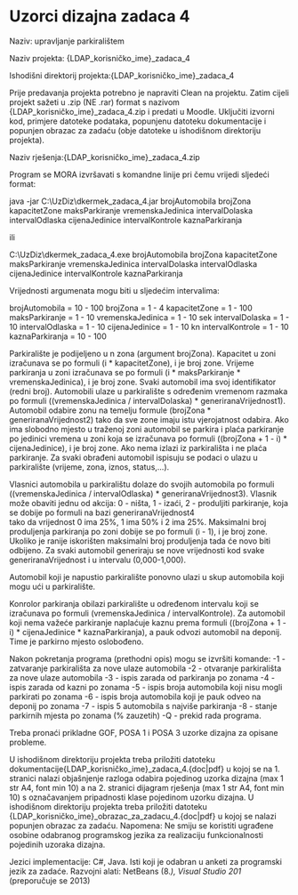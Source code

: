 # Uzorci dizajna zadaca 4

Naziv: upravljanje parkiralištem


Naziv projekta: {LDAP_korisničko_ime}_zadaca_4


Ishodišni direktorij projekta:{LDAP_korisničko_ime}_zadaca_4


Prije predavanja projekta potrebno je napraviti Clean na projektu. Zatim cijeli projekt sažeti u .zip (NE .rar) format s nazivom {LDAP_korisničko_ime}_zadaca_4.zip i predati u Moodle. Uključiti izvorni kod, primjere datoteke podataka, popunjenu datoteku dokumentacije i popunjen obrazac za zadaću (obje datoteke u ishodišnom direktoriju projekta). 


Naziv rješenja:{LDAP_korisničko_ime}_zadaca_4.zip


 


Program se MORA izvršavati s komandne linije pri čemu vrijedi sljedeći format:


java -jar C:\UzDiz\dkermek_zadaca_4.jar brojAutomobila brojZona kapacitetZone maksParkiranje vremenskaJedinica intervalDolaska intervalOdlaska cijenaJedinice intervalKontrole kaznaParkiranja 


ili 


C:\UzDiz\dkermek_zadaca_4.exe brojAutomobila brojZona kapacitetZone maksParkiranje vremenskaJedinica intervalDolaska intervalOdlaska cijenaJedinice intervalKontrole kaznaParkiranja 


 


Vrijednosti argumenata mogu biti u sljedećim intervalima:


brojAutomobila = 10 - 100
brojZona = 1 - 4
kapacitetZone = 1 - 100
maksParkiranje = 1 - 10
vremenskaJedinica = 1 - 10 sek
intervalDolaska = 1 - 10
intervalOdlaska = 1 - 10
cijenaJedinice = 1 - 10 kn
intervalKontrole = 1 - 10
kaznaParkiranja = 10 - 100


 

Parkiralište je podijeljeno u n zona (argument brojZona). Kapacitet u zoni izračunava se po formuli (i * kapacitetZone), i je broj zone. 
Vrijeme parkiranja u zoni izračunava se po formuli (i * maksParkiranje * vremenskaJedinica), i je broj zone. 
Svaki automobil ima svoj identifikator (redni broj).
Automobili ulaze u parkiralište s određenim vremenom razmaka po formuli ((vremenskaJedinica / intervalDolaska) * generiranaVrijednost1). 
Automobil odabire zonu na temelju formule (brojZona * generiranaVrijednost2) tako da sve zone imaju istu vjerojatnost odabira.
Ako ima slobodno mjesto u traženoj zoni automobil se parkira i plaća parkiranje po jedinici vremena u zoni koja se izračunava po formuli ((brojZona + 1 - i) * cijenaJedinice), i je broj zone. 
Ako nema izlazi iz parkirališta i ne plaća parkiranje.
Za svaki obrađeni automobil ispisuju se podaci o ulazu u parkiralište (vrijeme, zona, iznos, status,...).

Vlasnici automobila u parkiralištu dolaze do svojih automobila po formuli ((vremenskaJedinica / intervalOdlaska) * generiranaVrijednost3). 
Vlasnik može obaviti jednu od akcija: 0 - ništa, 1 - izaći, 2 - produljiti parkiranje, koja se dobije po formuli na bazi generiranaVrijednost4  
tako da vrijednost 0 ima 25%, 1 ima 50% i 2 ima 25%. Maksimalni broj produljenja parkiranja po zoni dobije se po formuli (i - 1), i je broj zone.
Ukoliko je ranije iskorišten maksimalni broj produljenja tada će novo biti odbijeno.
Za svaki automobil generiraju se nove vrijednosti kod svake generiranaVrijednost i u intervalu (0,000-1,000).

Automobil koji je napustio parkiralište ponovno ulazi u skup automobila koji mogu ući u parkiralište.

Konrolor parkiranja obilazi parkiralište u određenom intervalu koji se izračunava po formuli (vremenskaJedinica / intervalKontrole). 
Za automobil koji nema važeće parkiranje naplaćuje kaznu prema formuli ((brojZona + 1 - i) * cijenaJedinice * kaznaParkiranja), a pauk odvozi automobil na deponij. 
Time je parkirno mjesto oslobođeno.

Nakon pokretanja programa (prethodni opis) mogu se izvršiti komande:
-1 - zatvaranje parkirališta za nove ulaze automobila
-2 - otvaranje parkirališta za nove ulaze automobila
-3 - ispis zarada od parkiranja po zonama
-4 - ispis zarada od kazni po zonama
-5 - ispis broja automobila koji nisu mogli parkirati po zonama
-6 - ispis broja automobila koji je pauk odveo na deponij po zonama
-7 - ispis 5 automobila s najviše parkiranja
-8 - stanje parkirnih mjesta po zonama (% zauzetih)
-Q - prekid rada programa.


Treba pronaći prikladne GOF, POSA 1 i POSA 3 uzorke dizajna za opisane probleme.

 


U ishodišnom direktoriju projekta treba priložiti datoteku dokumentacije{LDAP_korisničko_ime}_zadaca_4.{doc|pdf} u kojoj se na 1. stranici nalazi objašnjenje razloga odabira pojedinog uzorka dizajna (max 1 str A4, font min 10) a na 2. stranici dijagram rješenja (max 1 str A4, font min 10) s označavanjem pripadnosti klase pojedinom uzorku dizajna. 
U ishodišnom direktoriju projekta treba priložiti datoteku {LDAP_korisničko_ime}_obrazac_za_zadacu_4.{doc|pdf} u kojoj se nalazi popunjen obrazac za zadaću.
Napomena: Ne smiju se koristiti ugrađene osobine odabranog programskog jezika za realizaciju funkcionalnosti pojedinih uzoraka dizajna.
 
Jezici implementacije: C#, Java. Isti koji je odabran u anketi za programski jezik za zadaće.
Razvojni alati: NetBeans (8.*), Visual Studio 201* (preporučuje se 2013) 
